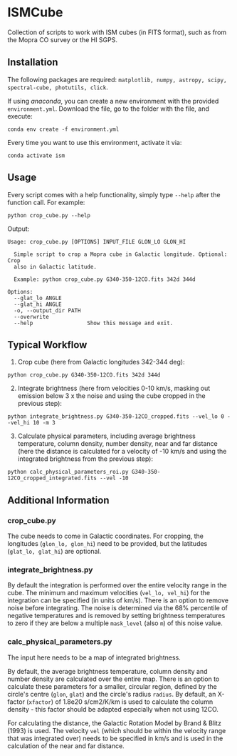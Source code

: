 # ISMCube
Collection of scripts to work with ISM cubes (in FITS format), such as from the Mopra CO survey or the HI SGPS.

## Installation
The following packages are required: `matplotlib, numpy, astropy, scipy, spectral-cube, photutils, click`.

If using *anaconda*, you can create a new environment with the provided `environment.yml`. Download the file, go to the folder with the file, and execute:

```
conda env create -f environment.yml
```
Every time you want to use this environment, activate it via:
```
conda activate ism
```


## Usage
Every script comes with a help functionality, simply type `--help` after the function call. For example:
```
python crop_cube.py --help
```
Output:
```
Usage: crop_cube.py [OPTIONS] INPUT_FILE GLON_LO GLON_HI

  Simple script to crop a Mopra cube in Galactic longitude. Optional: Crop
  also in Galactic latitude.

  Example: python crop_cube.py G340-350-12CO.fits 342d 344d

Options:
  --glat_lo ANGLE
  --glat_hi ANGLE
  -o, --output_dir PATH
  --overwrite
  --help                 Show this message and exit.
```

## Typical Workflow
1. Crop cube (here from Galactic longitudes 342-344 deg):
```
python crop_cube.py G340-350-12CO.fits 342d 344d
```
2. Integrate brightness (here from velocities 0-10 km/s, masking out emission below 3 x the noise and using the cube cropped in the previous step):
```
python integrate_brightness.py G340-350-12CO_cropped.fits --vel_lo 0 --vel_hi 10 -m 3
```
3. Calculate physical parameters, including average brightness temperature, column density, number density, near and far distance (here the distance is calculated for a velocity of -10 km/s and using the integrated brightness from the previous step):
```
python calc_physical_parameters_roi.py G340-350-12CO_cropped_integrated.fits --vel -10
```

## Additional Information
### crop_cube.py
The cube needs to come in Galactic coordinates. For cropping, the longitudes (`glon_lo, glon_hi`) need to be provided, but the latitudes (`glat_lo, glat_hi`) are optional. 

### integrate_brightness.py
By default the integration is performed over the entire velocity range in the cube. The minimum and maximum velocities (`vel_lo, vel_hi`) for the integration can be specified (in units of km/s). There is an option to remove noise before integrating. The noise is determined via the 68% percentile of negative temperatures and is removed by setting brightness temperatures to zero if they are below a multiple `mask_level` (also `m`) of this noise value. 

### calc_physical_parameters.py
The input here needs to be a map of integrated brightness. 

By default, the average brightness temperature, column density and number density are calculated over the entire map. There is an option to calculate these parameters for a smaller, circular region, defined by the circle's centre (`glon`, `glat`) and the circle's radius `radius`. By default, an X-factor (`xfactor`) of 1.8e20 s/cm2/K/km is used to calculate the column density - this factor should be adapted especially when not using 12CO. 

For calculating the distance, the Galactic Rotation Model by Brand & Blitz (1993) is used. The velocity `vel` (which should be within the velocity range that was integrated over) needs to be specified in km/s and is used in the calculation of the near and far distance.
